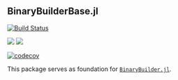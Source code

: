 ## BinaryBuilderBase.jl

[![Build Status](https://travis-ci.com/JuliaPackaging/Binarybuilderbase.jl.svg?branch=master)](https://travis-ci.com/JuliaPackaging/Binarybuilderbase.jl)

[![](https://img.shields.io/badge/docs-stable-blue.svg)](https://juliapackaging.github.io/BinaryBuilderBase.jl/stable)
[![](https://img.shields.io/badge/docs-latest-blue.svg)](https://juliapackaging.github.io/BinaryBuilderBase.jl/dev)

[![codecov](https://codecov.io/gh/JuliaPackaging/Binarybuilderbase.jl/branch/master/graph/badge.svg)](https://codecov.io/gh/JuliaPackaging/Binarybuilderbase.jl)

This package serves as foundation for
[`BinaryBuilder.jl`](https://github.com/JuliaPackaging/BinaryBuilder.jl).
